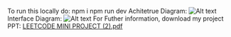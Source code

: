 To run this locally do:
npm i
npm run dev
Achitetrue Diagram:
![Alt text](https://github.com/user-attachments/assets/2701e499-5b97-42f1-950e-d9ac3d54da59)
Interface Diagram:
![Alt text](https://github.com/user-attachments/assets/bba977f3-d843-47a0-9b29-f142758db66e)
For Futher information, download my project PPT:
[LEETCODE MINI PROJECT (2).pdf](https://github.com/user-attachments/files/22706768/LEETCODE.MINI.PROJECT.2.pdf)

